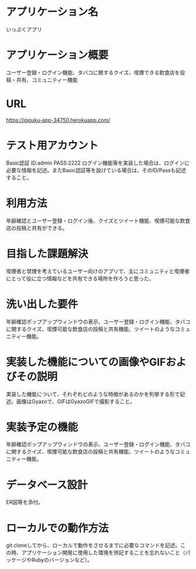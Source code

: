 # アプリケーション名

いっぷくアプリ

# アプリケーション概要

ユーザー登録・ログイン機能、タバコに関するクイズ、喫煙できる飲食店を投稿・共有、コミュニティー機能

# URL

https://ippuku-app-34750.herokuapp.com/

# テスト用アカウント

Basic認証 ID:admin PASS:2222
ログイン機能等を実装した場合は、ログインに必要な情報を記述。またBasic認証等を設けている場合は、そのID/Passも記述すること。

# 利用方法

年齢確認とユーザー登録・ログイン後、クイズとツイート機能、喫煙可能な飲食店の投稿と共有ができる。

# 目指した課題解決

喫煙者と禁煙を考えているユーザー向けのアプリで、主にコミュニティと喫煙者にとって役に立つ情報などを共有できる場所を作ろうと思った。

# 洗い出した要件

年齢確認ポップアップウィンドウの表示、ユーザー登録・ログイン機能、タバコに関するクイズ、喫煙可能な飲食店の投稿と共有機能、ツイートのようなコミュニティー機能。

# 実装した機能についての画像やGIFおよびその説明

実装した機能について、それぞれどのような特徴があるのかを列挙する形で記述。画像はGyazoで、GIFはGyazoGIFで撮影すること。

# 実装予定の機能

年齢確認ポップアップウィンドウの表示、ユーザー登録・ログイン機能、タバコに関するクイズ、喫煙可能な飲食店の投稿と共有機能、ツイートのようなコミュニティー機能。

# データベース設計

ER図等を添付。

# ローカルでの動作方法

git cloneしてから、ローカルで動作をさせるまでに必要なコマンドを記述。この時、アプリケーション開発に使用した環境を併記することを忘れないこと（パッケージやRubyのバージョンなど）。